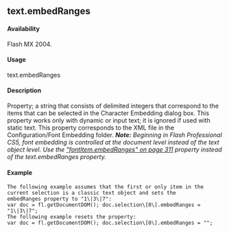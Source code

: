 ## text.embedRanges

#### Availability

Flash MX 2004.

#### Usage

text.embedRanges

#### Description

Property; a string that consists of delimited integers that correspond to the items that can be selected in the Character Embedding dialog box. This property works only with dynamic or input text; it is ignored if used with static text.
This property corresponds to the XML file in the Configuration/Font Embedding folder.
***Note:** Beginning in Flash Professional CS5, font embedding is controlled at the document level instead of the text object level. Use the* *["fontItem.embedRanges" on page 311](#_bookmark587) property instead of the text.embedRanges property.*

#### Example

```
The following example assumes that the first or only item in the current selection is a classic text object and sets the
embedRanges property to "1\|3\|7":
var doc = fl.getDocumentDOM(); doc.selection\[0\].embedRanges = "1\|3\|7";
The following example resets the property:
var doc = fl.getDocumentDOM(); doc.selection\[0\].embedRanges = "";

```